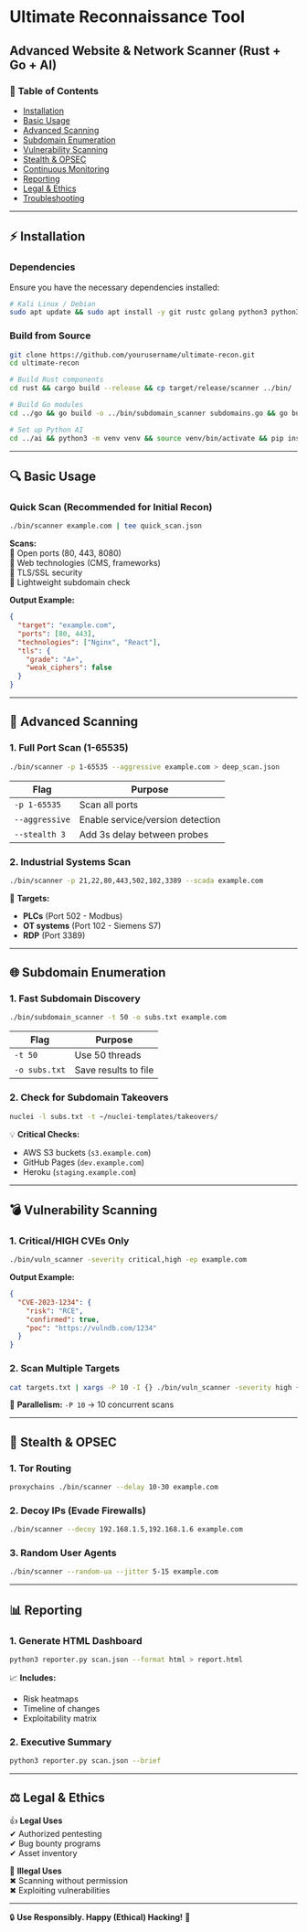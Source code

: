 # **Ultimate Reconnaissance Tool**  
## **Advanced Website & Network Scanner** (Rust + Go + AI)  

### 📌 **Table of Contents**  
- [Installation](#installation)  
- [Basic Usage](#basic-usage)  
- [Advanced Scanning](#advanced-scanning)  
- [Subdomain Enumeration](#subdomain-enumeration)  
- [Vulnerability Scanning](#vulnerability-scanning)  
- [Stealth & OPSEC](#stealth--opsec)  
- [Continuous Monitoring](#continuous-monitoring)  
- [Reporting](#reporting)  
- [Legal & Ethics](#legal--ethics)  
- [Troubleshooting](#troubleshooting)  

---

## ⚡ **Installation**  

### **Dependencies**  
Ensure you have the necessary dependencies installed:  
```bash
# Kali Linux / Debian
sudo apt update && sudo apt install -y git rustc golang python3 python3-pip nmap nuclei subfinder
```

### **Build from Source**  
```bash
git clone https://github.com/yourusername/ultimate-recon.git
cd ultimate-recon

# Build Rust components
cd rust && cargo build --release && cp target/release/scanner ../bin/

# Build Go modules
cd ../go && go build -o ../bin/subdomain_scanner subdomains.go && go build -o ../bin/vuln_scanner vulnerabilities.go

# Set up Python AI
cd ../ai && python3 -m venv venv && source venv/bin/activate && pip install -r requirements.txt
```

---

## 🔍 **Basic Usage**  

### **Quick Scan (Recommended for Initial Recon)**  
```bash
./bin/scanner example.com | tee quick_scan.json
```
**Scans:**  
💚 Open ports (80, 443, 8080)  
💚 Web technologies (CMS, frameworks)  
💚 TLS/SSL security  
💚 Lightweight subdomain check  

**Output Example:**  
```json
{
  "target": "example.com",
  "ports": [80, 443],
  "technologies": ["Nginx", "React"],
  "tls": {
    "grade": "A+",
    "weak_ciphers": false
  }
}
```

---

## 🚀 **Advanced Scanning**  

### **1. Full Port Scan (1-65535)**  
```bash
./bin/scanner -p 1-65535 --aggressive example.com > deep_scan.json
```
| **Flag**        | **Purpose** |
|----------------|------------|
| `-p 1-65535`   | Scan all ports |
| `--aggressive` | Enable service/version detection |
| `--stealth 3`  | Add 3s delay between probes |

### **2. Industrial Systems Scan**  
```bash
./bin/scanner -p 21,22,80,443,502,102,3389 --scada example.com
```
🔧 **Targets:**  
- **PLCs** (Port 502 - Modbus)  
- **OT systems** (Port 102 - Siemens S7)  
- **RDP** (Port 3389)  

---

## 🌐 **Subdomain Enumeration**  

### **1. Fast Subdomain Discovery**  
```bash
./bin/subdomain_scanner -t 50 -o subs.txt example.com
```
| **Flag** | **Purpose** |
|---------|------------|
| `-t 50` | Use 50 threads |
| `-o subs.txt` | Save results to file |

### **2. Check for Subdomain Takeovers**  
```bash
nuclei -l subs.txt -t ~/nuclei-templates/takeovers/
```
💡 **Critical Checks:**  
- AWS S3 buckets (`s3.example.com`)  
- GitHub Pages (`dev.example.com`)  
- Heroku (`staging.example.com`)  

---

## 💣 **Vulnerability Scanning**  

### **1. Critical/HIGH CVEs Only**  
```bash
./bin/vuln_scanner -severity critical,high -ep example.com
```
**Output Example:**  
```json
{
  "CVE-2023-1234": {
    "risk": "RCE",
    "confirmed": true,
    "poc": "https://vulndb.com/1234"
  }
}
```

### **2. Scan Multiple Targets**  
```bash
cat targets.txt | xargs -P 10 -I {} ./bin/vuln_scanner -severity high {}
```
🚀 **Parallelism:** `-P 10` → 10 concurrent scans  

---

## 👻 **Stealth & OPSEC**  

### **1. Tor Routing**  
```bash
proxychains ./bin/scanner --delay 10-30 example.com
```
### **2. Decoy IPs (Evade Firewalls)**  
```bash
./bin/scanner --decoy 192.168.1.5,192.168.1.6 example.com
```
### **3. Random User Agents**  
```bash
./bin/scanner --random-ua --jitter 5-15 example.com
```

---

## 📊 **Reporting**  

### **1. Generate HTML Dashboard**  
```bash
python3 reporter.py scan.json --format html > report.html
```
📈 **Includes:**  
- Risk heatmaps  
- Timeline of changes  
- Exploitability matrix  

### **2. Executive Summary**  
```bash
python3 reporter.py scan.json --brief
```

---

## ⚖️ **Legal & Ethics**  

👍 **Legal Uses**  
✔ Authorized pentesting  
✔ Bug bounty programs  
✔ Asset inventory  

🛑 **Illegal Uses**  
✖ Scanning without permission  
✖ Exploiting vulnerabilities  

---

🔒 **Use Responsibly. Happy (Ethical) Hacking!** 🚀  


